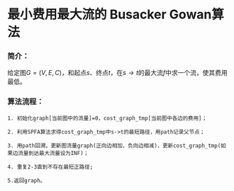 # 最小费用最大流的 Busacker Gowan算法

### 简介：

给定图$G=(V,E,C)$，和起点$s$、终点$t$，在$s\to t$的最大流$f$中求一个流，使其费用最低。



### 算法流程：

~~~
1. 初始化graph[当前图中的流量]=0，cost_graph_tmp[当前图中各边的费用]；

2. 利用SPFA算法求得cost_graph_tmp中s->t的最短路径，用path记录父节点；

3. 用path回溯，更新图流量graph(正向边相加，负向边相减)，更新cost_graph_tmp(如果边流量到达最大流量设为INF)；

4. 重复2-3直到不存在最短正路径;

5.返回graph。
~~~

